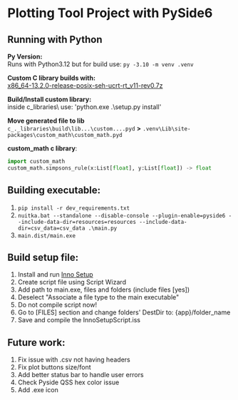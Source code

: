 # Plotting Tool Project with PySide6


## Running with Python
**Py Version:**<br>
Runs with Python3.12 but for build use: `py -3.10 -m venv .venv`

**Custom C library builds with:**<br>
[x86_64-13.2.0-release-posix-seh-ucrt-rt_v11-rev0.7z](https://github.com/niXman/mingw-builds-binaries/releases)

**Build/Install custom library:**<br>
inside c_libraries\ use: 'python.exe .\setup.py install'

**Move generated file to lib**<br>
`c_._libraries\build\lib...\custom....pyd` **>** `.venv\Lib\site-packages\custom_math\custom_math.pyd`

**custom_math c library**:<br>
```python
import custom_math
custom_math.simpsons_rule(x:List[float], y:List[float]) -> float
```

## Building executable:
1. `pip install -r dev_requirements.txt`
2. `nuitka.bat --standalone --disable-console --plugin-enable=pyside6 --include-data-dir=resources=resources --include-data-dir=csv_data=csv_data .\main.py`
3. `main.dist/main.exe`

## Build setup file:
1. Install and run [Inno Setup](https://jrsoftware.org/isinfo.php)
2. Create script file using Script Wizard
3. Add path to main.exe, files and folders (include files [yes])
4. Deselect "Associate a file type to the main executable"
5. Do not compile script now!
6. Go to [FILES] section and change folders' DestDir to: {app}/folder_name
7. Save and compile the InnoSetupScript.iss



## Future work:
1. Fix issue with .csv not having headers
2. Fix plot buttons size/font
3. Add better status bar to handle user errors
4. Check Pyside QSS hex color issue 
5. Add .exe icon

